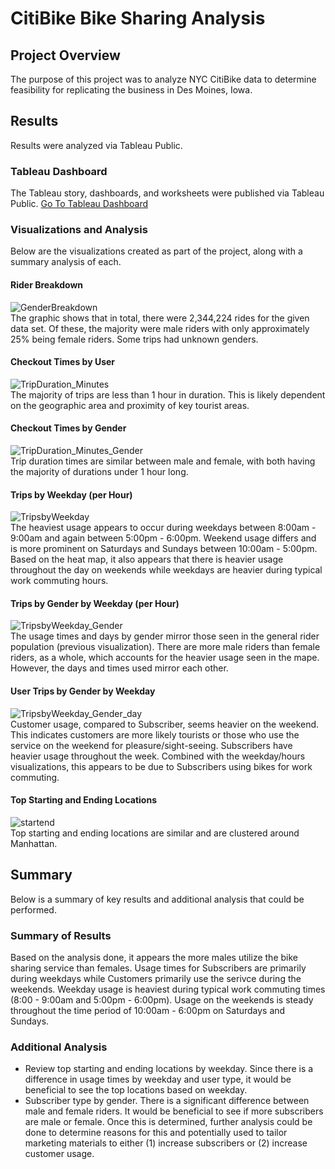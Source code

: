 # CitiBike Bike Sharing Analysis

## Project Overview
The purpose of this project was to analyze NYC CitiBike data to determine feasibility for replicating the business in Des Moines, Iowa. 

## Results
Results were analyzed via Tableau Public. 
### Tableau Dashboard
The Tableau story, dashboards, and worksheets were published via Tableau Public. [Go To Tableau Dashboard](https://public.tableau.com/shared/DZKTX9YSY?:display_count=n&:origin=viz_share_link)

### Visualizations and Analysis
Below are the visualizations created as part of the project, along with a summary analysis of each. 

#### Rider Breakdown
![GenderBreakdown](https://user-images.githubusercontent.com/93630042/155852937-264f021c-0918-479b-a506-8dada7e3c8c2.png)
<br>
The graphic shows that in total, there were 2,344,224 rides for the given data set. Of these, the majority were male riders with only approximately 25% being female riders. Some trips had unknown genders.

#### Checkout Times by User
![TripDuration_Minutes](https://user-images.githubusercontent.com/93630042/155852971-7cf9604a-f801-4de3-810c-b9c90ee4ab9a.png)
<br>
The majority of trips are less than 1 hour in duration. This is likely dependent on the geographic area and proximity of key tourist areas.

#### Checkout Times by Gender
![TripDuration_Minutes_Gender](https://user-images.githubusercontent.com/93630042/155852972-fb6fee47-55ff-45da-b4fe-827a6953aa90.png)
<br>
Trip duration times are similar between male and female, with both having the majority of durations under 1 hour long. 

#### Trips by Weekday (per Hour)
![TripsbyWeekday](https://user-images.githubusercontent.com/93630042/155852986-cc31c690-98ce-4292-916f-38ca33b2bf69.png)
<br>
The heaviest usage appears to occur during weekdays between 8:00am - 9:00am and again between 5:00pm - 6:00pm. Weekend usage differs and is more prominent on Saturdays and Sundays between 10:00am - 5:00pm. Based on the heat map, it also appears that there is heavier usage throughout the day on weekends while weekdays are heavier during typical work commuting hours.

#### Trips by Gender by Weekday (per Hour)
![TripsbyWeekday_Gender](https://user-images.githubusercontent.com/93630042/155852990-9d5f7be8-450e-4e13-b5a1-56b364741edf.png)
<br>
The usage times and days by gender mirror those seen in the general rider population (previous visualization). There are more male riders than female riders, as a whole, which accounts for the heavier usage seen in the mape. However, the days and times used mirror each other.

#### User Trips by Gender by Weekday
![TripsbyWeekday_Gender_day](https://user-images.githubusercontent.com/93630042/155852994-904bbaf7-6318-4f6b-8d23-4d9d054a2b17.png)
<br>
Customer usage, compared to Subscriber, seems heavier on the weekend. This indicates customers are more likely tourists or those who use the service on the weekend for pleasure/sight-seeing. Subscribers have heavier usage throughout the week. Combined with the weekday/hours visualizations, this appears to be due to Subscribers using bikes for work commuting.

#### Top Starting and Ending Locations
![startend](https://user-images.githubusercontent.com/93630042/155852939-dd40c926-1c95-43a9-807f-e8cdb919dd5a.png)
<br>
Top starting and ending locations are similar and are clustered around Manhattan. 

## Summary
Below is a summary of key results and additional analysis that could be performed. 

### Summary of Results
Based on the analysis done, it appears the more males utilize the bike sharing service than females. Usage times for Subscribers are primarily during weekdays while Customers primarily use the serivce during the weekends. Weekday usage is heaviest during typical work commuting times (8:00 - 9:00am and 5:00pm - 6:00pm). Usage on the weekends is steady throughout the time period of 10:00am - 6:00pm on Saturdays and Sundays. 

### Additional Analysis
 - Review top starting and ending locations by weekday. Since there is a difference in usage times by weekday and user type, it would be beneficial to see the top locations based on weekday.
 - Subscriber type by gender. There is a significant difference between male and female riders. It would be beneficial to see if more subscribers are male or female. Once this is determined, further analysis could be done to determine reasons for this and potentially used to tailor marketing materials to either (1) increase subscribers or (2) increase customer usage.
